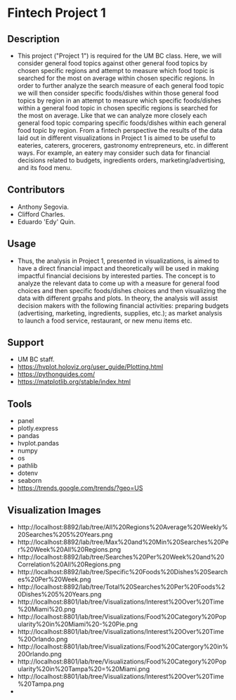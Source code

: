 # Fintech Project 1
## Description

 + This project ("Project 1") is required for the UM BC class. Here, we will consider general food topics against other general food topics by chosen specific regions and attempt to measure which food topic is searched for the most on average within chosen specific regions. In order to further analyze the search measure of each general food topic we will then consider specific foods/dishes within those general food topics by region in an attempt to measure which specific foods/dishes within a general food topic in chosen specific regions is searched for the most on average. Like that we can analyze more closely each general food topic comparing specific foods/dishes within each general food topic by region. From a fintech perspective the results of the data laid out in different visualizations in Project 1 is aimed to be useful to eateries, caterers, grocerers, gastronomy entrepreneurs, etc. in different ways. For example, an eatery may consider such data for financial decisions related to budgets, ingredients orders, marketing/advertising, and its food menu.     
     
 ## Contributors    
 + Anthony Segovia. 
 + Clifford Charles.
 + Eduardo 'Edy' Quin.

## Usage
+ Thus, the analysis in Project 1, presented in visualizations, is aimed to have a direct financial impact and theoretically will be used in making impactful financial decisions by interested parties. The concept is to analyze the relevant data to come up with a measure for general food choices and then specific foods/dishes choices and then visualizing the data with different grpahs and plots. In theory, the analysis will assist decision makers with the following financial activities: preparing budgets (advertising, marketing, ingredients, supplies, etc.); as market analysis to launch a food service, restaurant, or new menu items etc.    

## Support
+ UM BC staff. 
+ https://hvplot.holoviz.org/user_guide/Plotting.html
+ https://pythonguides.com/
+ https://matplotlib.org/stable/index.html

## Tools
+ panel
+ plotly.express
+ pandas
+ hvplot.pandas
+ numpy
+ os
+ pathlib
+ dotenv
+ seaborn
+ https://trends.google.com/trends/?geo=US

## Visualization Images
+ http://localhost:8892/lab/tree/All%20Regions%20Average%20Weekly%20Searches%205%20Years.png
+ http://localhost:8892/lab/tree/Max%20and%20Min%20Searches%20Per%20Week%20All%20Regions.png
+ http://localhost:8892/lab/tree/Searches%20Per%20Week%20and%20Correlation%20All%20Regions.png
+ http://localhost:8892/lab/tree/Specific%20Foods%20Dishes%20Searches%20Per%20Week.png
+ http://localhost:8892/lab/tree/Total%20Searches%20Per%20Foods%20Dishes%205%20Years.png
+ http://localhost:8801/lab/tree/Visualizations/Interest%20Over%20Time%20Miami%20.png
+ http://localhost:8801/lab/tree/Visualizations/Food%20Category%20Popularity%20in%20Miami%20-%20Pie.png
+ http://localhost:8801/lab/tree/Visualizations/Interest%20Over%20Time%20Orlando.png
+ http://localhost:8801/lab/tree/Visualizations/Food%20Catergory%20in%20Orlando.png
+ http://localhost:8801/lab/tree/Visualizations/Food%20Category%20Popularity%20in%20Tampa%20=%20Miami.png
+ http://localhost:8801/lab/tree/Visualizations/Interest%20Over%20Time%20Tampa.png
+ 


